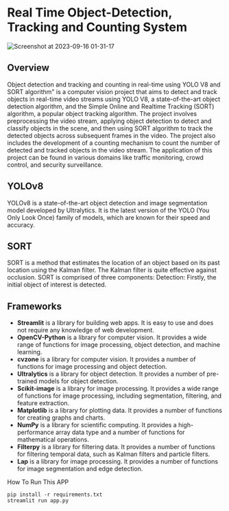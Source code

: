 # Real Time Object-Detection, Tracking and Counting System 
![Screenshot at 2023-09-16 01-31-17](https://github.com/Tuning-AI/Real-time-Object-Detection-and-Tracking-and-Counting-system/assets/99510125/53c3d067-7a04-45c7-bdd2-8d7220b8f36a)

## Overview
Object detection and tracking and counting in real-time using YOLO V8 and SORT algorithm" is a computer vision project that aims to 
detect and track objects in real-time video streams using YOLO V8, a state-of-the-art object detection algorithm, and the Simple Online and Realtime
Tracking (SORT) algorithm, a popular object tracking algorithm. The project involves preprocessing the video stream, applying object detection to 
detect and classify objects in the scene, and then using SORT algorithm to track the detected objects across subsequent frames in the video. 
The project also includes the development of a counting mechanism to count the number of detected and tracked objects in the video stream.
The application of this project can be found in various domains like traffic monitoring, crowd control, and security surveillance.

## YOLOv8
YOLOv8 is a state-of-the-art object detection and image segmentation model developed by Ultralytics. It is the latest version of the YOLO (You Only Look Once) family of models, which are known for their speed and accuracy.

## SORT
SORT is a method that estimates the location of an object based on its past location using the Kalman filter.
The Kalman filter is quite effective against occlusion. SORT is comprised of three components: Detection: Firstly, the initial object of interest is detected.

## Frameworks

* **Streamlit** is a library for building web apps. It is easy to use and does not require any knowledge of web development.
* **OpenCV-Python** is a library for computer vision. It provides a wide range of functions for image processing, object detection, and machine learning.
* **cvzone** is a library for computer vision. It provides a number of functions for image processing and object detection.
* **Ultralytics** is a library for object detection. It provides a number of pre-trained models for object detection.
* **Scikit-image** is a library for image processing. It provides a wide range of functions for image processing, including segmentation, filtering, and feature extraction.
* **Matplotlib** is a library for plotting data. It provides a number of functions for creating graphs and charts.
* **NumPy** is a library for scientific computing. It provides a high-performance array data type and a number of functions for mathematical operations.
* **Filterpy** is a library for filtering data. It provides a number of functions for filtering temporal data, such as Kalman filters and particle filters.
* **Lap** is a library for image processing. It provides a number of functions for image segmentation and edge detection.

How To Run This APP
```
pip install -r requirements.txt
streamlit run app.py
```
